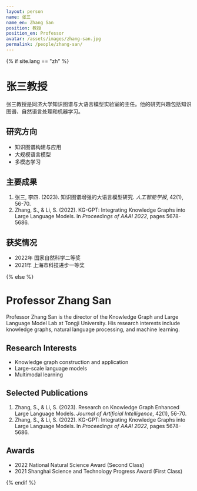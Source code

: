 ```yaml
---
layout: person
name: 张三
name_en: Zhang San
position: 教授
position_en: Professor
avatar: /assets/images/zhang-san.jpg
permalink: /people/zhang-san/
---
```


{% if site.lang == "zh" %}
# 张三教授

张三教授是同济大学知识图谱与大语言模型实验室的主任。他的研究兴趣包括知识图谱、自然语言处理和机器学习。

## 研究方向
- 知识图谱构建与应用
- 大规模语言模型
- 多模态学习

## 主要成果
1. 张三, 李四. (2023). 知识图谱增强的大语言模型研究. *人工智能学报*, 42(1), 56-70.
2. Zhang, S., & Li, S. (2022). KG-GPT: Integrating Knowledge Graphs into Large Language Models. In *Proceedings of AAAI 2022*, pages 5678-5686.

## 获奖情况
- 2022年 国家自然科学二等奖
- 2021年 上海市科技进步一等奖

{% else %}
# Professor Zhang San

Professor Zhang San is the director of the Knowledge Graph and Large Language Model Lab at Tongji University. His research interests include knowledge graphs, natural language processing, and machine learning.

## Research Interests
- Knowledge graph construction and application
- Large-scale language models
- Multimodal learning

## Selected Publications
1. Zhang, S., & Li, S. (2023). Research on Knowledge Graph Enhanced Large Language Models. *Journal of Artificial Intelligence*, 42(1), 56-70.
2. Zhang, S., & Li, S. (2022). KG-GPT: Integrating Knowledge Graphs into Large Language Models. In *Proceedings of AAAI 2022*, pages 5678-5686.

## Awards
- 2022 National Natural Science Award (Second Class)
- 2021 Shanghai Science and Technology Progress Award (First Class)

{% endif %}
